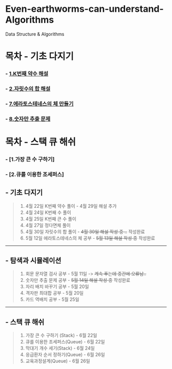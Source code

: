 # Even-earthworms-can-understand-Algorithms

Data Structure &amp; Algorithms

# 목차 - 기초 다지기

### - [1.K번째 약수 해설](#K번째-약수-해설)

### - [2.자릿수의 합 해설](#자릿수의-합-해설)

### - [7.에라토스테네스의 체 만들기](#에라토스테네스의-체-만들기)

### - [8.숫자만 추출 문제](#숫자만-추출-문제)

# 목차 - 스택 큐 해쉬

### - [1.가장 큰 수 구하기]

### - [2.큐를 이용한 조세퍼스]



## - 기초 다지기

> 1. 4월 22일 K번째 약수 풀이 - 4월 29일 해설 추가
> 2. 4월 24일 K번째 수 풀이
> 3. 4월 25일 K번째 큰 수 풀이
> 4. 4월 27일 정다면체 풀이
> 5. 4월 30일 자릿수의 합 풀이 - ~~4월 30일 해설 작성 중 ..~~ 작성완료
> 6. 5월 12일 에라토스테네스의 체 공부 - ~~5월 13일 해설 작성 중~~ 작성완료

***

## - 탐색과 시뮬레이션

> 1. 회문 문자열 검사 공부 - 5월 11일 -> ~~계속 푸는데 중간에 오류남..~~
> 2. 숫자만 추출 문제 공부 - ~~5월 14일 해설 작성 중~~ 작성완료
> 3. 자리 배치 바꾸기 공부 - 5월 20일
> 4. 격자판 최대합 공부 - 5월 20일
> 5. 카드 역배치 공부 - 5월 25일 
> 
***
## - 스택 큐 해쉬 

> 1. 가장 큰 수 구하기 (Stack) - 6월 22일    
> 2. 큐를 이용한 조세퍼스(Queue) - 6월 22일 
> 3. 막대기 개수 세기(Stack) - 6월 24일
> 4. 응급환자 순서 정하기(Queue) - 6월 26일
> 5. 교육과정설계(Queue) - 6월 26일 